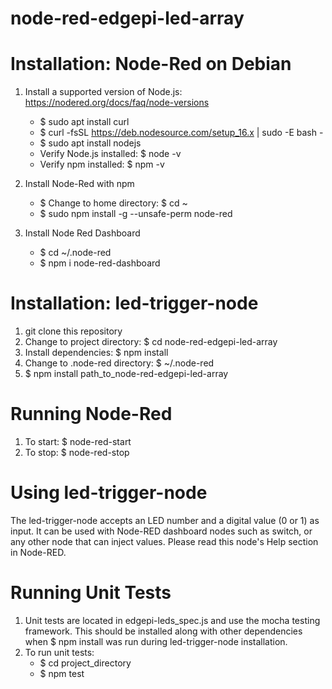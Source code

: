 # node-red-edgepi-led-array

# Installation: Node-Red on Debian
1. Install a supported version of Node.js: https://nodered.org/docs/faq/node-versions
    * $ sudo apt install curl
    * $ curl -fsSL https://deb.nodesource.com/setup_16.x | sudo -E bash -
    * $ sudo apt install nodejs
    * Verify Node.js installed: $ node -v
    * Verify npm installed: $ npm -v

2. Install Node-Red with npm
    * $ Change to home directory: $ cd ~
    * $ sudo npm install -g --unsafe-perm node-red

3. Install Node Red Dashboard
    * $ cd ~/.node-red
    * $ npm i node-red-dashboard

# Installation: led-trigger-node
1. git clone this repository
2. Change to project directory: $ cd node-red-edgepi-led-array
3. Install dependencies: $ npm install
4. Change to .node-red directory: $ ~/.node-red
5. $ npm install path_to_node-red-edgepi-led-array

# Running Node-Red
1. To start: $ node-red-start
2. To stop: $ node-red-stop

# Using led-trigger-node
The led-trigger-node accepts an LED number and a digital value (0 or 1) as input. It can be used with Node-RED dashboard
nodes such as switch, or any other node that can inject values. Please read this node's Help section in Node-RED.

# Running Unit Tests
1. Unit tests are located in edgepi-leds_spec.js and use the mocha testing framework. This should be installed along with other dependencies when $ npm install was run during led-trigger-node installation.
2. To run unit tests: 
    * $ cd project_directory
    * $ npm test
